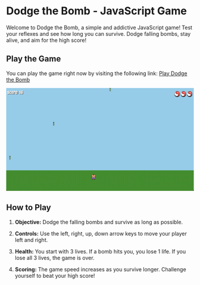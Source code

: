 # Dodge the Bomb - JavaScript Game

Welcome to Dodge the Bomb, a simple and addictive JavaScript game! Test your reflexes and see how long you can survive. Dodge falling bombs, stay alive, and aim for the high score!

## Play the Game

You can play the game right now by visiting the following link: [Play Dodge the Bomb](https://suyogkad.github.io/Dodge-the-Bomb---JS/)

![Game Screenshot](Screenshot.png)

## How to Play

1. **Objective:** Dodge the falling bombs and survive as long as possible.

2. **Controls:** Use the left, right, up, down arrow keys to move your player left and right.

3. **Health:** You start with 3 lives. If a bomb hits you, you lose 1 life. If you lose all 3 lives, the game is over.

4. **Scoring:** The game speed increases as you survive longer. Challenge yourself to beat your high score!
